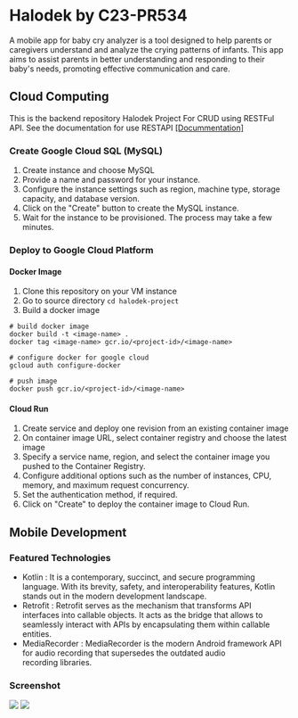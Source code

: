 # Halodek by C23-PR534
A mobile app for baby cry analyzer is a tool designed to help parents or caregivers understand and analyze the crying patterns of infants. This app aims to assist parents in better understanding and responding to their baby's needs, promoting effective communication and care.

## Cloud Computing
This is the backend repository Halodek Project For CRUD using RESTFul API. See the documentation for use RESTAPI [[Docummentation]](https://docs.google.com/document/d/1eN2xFW4rpklSDkPZWBPh6-LZ688wyZRP2QFsMmWIk1A/edit?usp=sharing)
### Create Google Cloud SQL (MySQL)
1. Create instance and choose MySQL
2. Provide a name and password for your instance.
3. Configure the instance settings such as region, machine type, storage capacity, and database version.
4. Click on the "Create" button to create the MySQL instance.
5. Wait for the instance to be provisioned. The process may take a few minutes.

### Deploy to Google Cloud Platform
#### Docker Image
1. Clone this repository on your VM instance
2. Go to source directory
```cd halodek-project```
3. Build a docker image
```
# build docker image
docker build -t <image-name> .
docker tag <image-name> gcr.io/<project-id>/<image-name>

# configure docker for google cloud
gcloud auth configure-docker

# push image
docker push gcr.io/<project-id>/<image-name>
```
#### Cloud Run
1. Create service and deploy one revision from an existing container image
2. On container image URL, select container registry and choose the latest image
3. Specify a service name, region, and select the container image you pushed to the Container Registry.
4. Configure additional options such as the number of instances, CPU, memory, and maximum request concurrency.
5. Set the authentication method, if required.
6. Click on "Create" to deploy the container image to Cloud Run.

## Mobile Development
### Featured Technologies
* Kotlin : It is a contemporary, succinct, and secure programming language. With its brevity, safety, and interoperability features, Kotlin stands out in the modern development landscape.
* Retrofit : Retrofit serves as the mechanism that transforms API interfaces into callable objects. It acts as the bridge that allows to seamlessly interact with APIs by encapsulating them within callable entities.
* MediaRecorder : MediaRecorder is the modern Android framework API for audio recording that supersedes the outdated audio recording libraries.
### Screenshot
<img src="MD/images/ss-2.png">
<img src="MD/images/ss-1.png">
